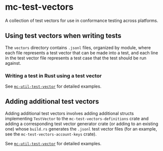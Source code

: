 mc-test-vectors
===========

A collection of test vectors for use in conformance testing across platforms.

## Using test vectors when writing tests

The `vectors` directory contains `.jsonl` files, organized by module, where each file represents a test vector that can be made into a test, and each line in the test vector file represents a test case that the test should be run against.

### Writing a test in Rust using a test vector

See [`mc-util-test-vector`](../util/test-vector/README.md) for detailed examples.

## Adding additional test vectors

Adding additional test vectors involves adding additional structs implementing `TestVector` to the `mc-test-vectors-definitions` crate and adding a corresponding test vector generator crate (or adding to an existing one) whose `build.rs` generates the `.jsonl` test vector files (for an example, see the `mc-test-vectors-account-keys` crate).

See [`mc-util-test-vector`](../util/test-vector/README.md) for detailed examples.
